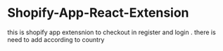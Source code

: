 # Shopify-App-React-Extension
this is shopify app extensnion to checkout in register and login . there is need to add according to country
